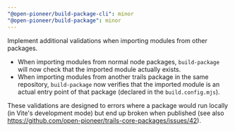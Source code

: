 ```yaml
---
"@open-pioneer/build-package-cli": minor
"@open-pioneer/build-package": minor
---
```


Implement additional validations when importing modules from other packages.

-   When importing modules from normal node packages, `build-package` will now check that the imported module actually exists.
-   When importing modules from another trails package in the same repository, `build-package` now verifies that the imported module is an actual entry point of that package (declared in the `build.config.mjs`).

These validations are designed to errors where a package would run locally (in Vite's development mode)
but end up broken when published (see also https://github.com/open-pioneer/trails-core-packages/issues/42).
